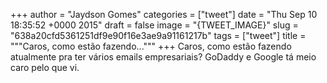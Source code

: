 
+++
author = "Jaydson Gomes"
categories = ["tweet"]
date = "Thu Sep 10 18:35:52 +0000 2015"
draft = false
image = "{TWEET_IMAGE}"
slug = "638a20cfd5361251df9e90f16e3ae9a91161217b"
tags = ["tweet"]
title = """Caros, como estão fazendo..."""
+++
Caros, como estão fazendo atualmente pra ter vários emails empresariais? GoDaddy e Google tá meio caro pelo que vi.
